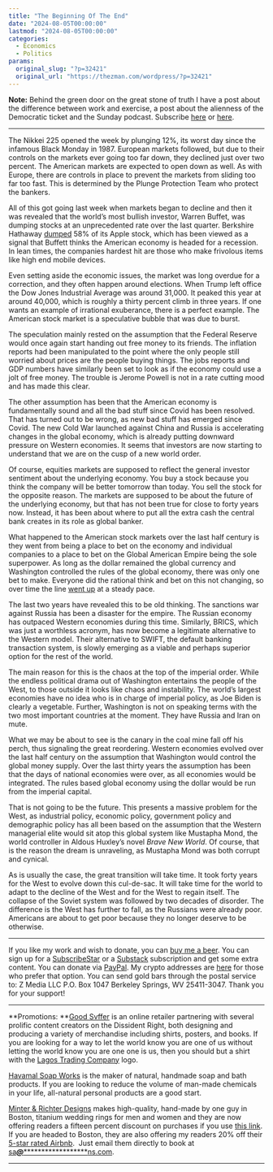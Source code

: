 ```yaml
---
title: "The Beginning Of The End"
date: "2024-08-05T00:00:00"
lastmod: "2024-08-05T00:00:00"
categories:
  - Economics
  - Politics
params:
  original_slug: "?p=32421"
  original_url: "https://thezman.com/wordpress/?p=32421"
---
```


**Note:** Behind the green door on the great stone of truth I have a
post about the difference between work and exercise, a post about the
alienness of the Democratic ticket and the Sunday podcast. Subscribe
<a href="https://www.subscribestar.com/the-z-blog" rel="noopener"
target="_blank">here</a> or
<a href="https://thedissident.substack.com/" rel="noopener"
target="_blank">here</a>.

------------------------------------------------------------------------

The Nikkei 225 opened the week by plunging 12%, its worst day since the
infamous Black Monday in 1987. European markets followed, but due to
their controls on the markets ever going too far down, they declined
just over two percent. The American markets are expected to open down as
well. As with Europe, there are controls in place to prevent the markets
from sliding too far too fast. This is determined by the Plunge
Protection Team who protect the bankers.

All of this got going last week when markets began to decline and then
it was revealed that the world’s most bullish investor, Warren Buffet,
was dumping stocks at an unprecedented rate over the last quarter.
Berkshire Hathaway <a
href="https://www.forbes.com/sites/petercohan/2024/08/03/why-warren-buffett-dumped-56-of-berkshires-apple-stock/"
rel="noopener" target="_blank">dumped</a> 58% of its Apple stock, which
has been viewed as a signal that Buffett thinks the American economy is
headed for a recession. In lean times, the companies hardest hit are
those who make frivolous items like high end mobile devices.

Even setting aside the economic issues, the market was long overdue for
a correction, and they often happen around elections. When Trump left
office the Dow Jones Industrial Average was around 31,000. It peaked
this year at around 40,000, which is roughly a thirty percent climb in
three years. If one wants an example of irrational exuberance, there is
a perfect example. The American stock market is a speculative bubble
that was due to burst.

The speculation mainly rested on the assumption that the Federal Reserve
would once again start handing out free money to its friends. The
inflation reports had been manipulated to the point where the only
people still worried about prices are the people buying things. The jobs
reports and GDP numbers have similarly been set to look as if the
economy could use a jolt of free money. The trouble is Jerome Powell is
not in a rate cutting mood and has made this clear.

The other assumption has been that the American economy is fundamentally
sound and all the bad stuff since Covid has been resolved. That has
turned out to be wrong, as new bad stuff has emerged since Covid. The
new Cold War launched against China and Russia is accelerating changes
in the global economy, which is already putting downward pressure on
Western economies. It seems that investors are now starting to
understand that we are on the cusp of a new world order.

Of course, equities markets are supposed to reflect the general investor
sentiment about the underlying economy. You buy a stock because you
think the company will be better tomorrow than today. You sell the stock
for the opposite reason. The markets are supposed to be about the future
of the underlying economy, but that has not been true for close to forty
years now. Instead, it has been about where to put all the extra cash
the central bank creates in its role as global banker.

What happened to the American stock markets over the last half century
is they went from being a place to bet on the economy and individual
companies to a place to bet on the Global American Empire being the sole
superpower. As long as the dollar remained the global currency and
Washington controlled the rules of the global economy, there was only
one bet to make. Everyone did the rational think and bet on this not
changing, so over time the line <a
href="https://www.macrotrends.net/1319/dow-jones-100-year-historical-chart"
rel="noopener" target="_blank">went up</a> at a steady pace.

The last two years have revealed this to be old thinking. The sanctions
war against Russia has been a disaster for the empire. The Russian
economy has outpaced Western economies during this time. Similarly,
BRICS, which was just a worthless acronym, has now become a legitimate
alternative to the Western model. Their alternative to SWIFT, the
default banking transaction system, is slowly emerging as a viable and
perhaps superior option for the rest of the world.

The main reason for this is the chaos at the top of the imperial order.
While the endless political drama out of Washington entertains the
people of the West, to those outside it looks like chaos and
instability. The world’s largest economies have no idea who is in charge
of imperial policy, as Joe Biden is clearly a vegetable. Further,
Washington is not on speaking terms with the two most important
countries at the moment. They have Russia and Iran on mute.

What we may be about to see is the canary in the coal mine fall off his
perch, thus signaling the great reordering. Western economies evolved
over the last half century on the assumption that Washington would
control the global money supply. Over the last thirty years the
assumption has been that the days of national economies were over, as
all economies would be integrated. The rules based global economy using
the dollar would be run from the imperial capital.

That is not going to be the future. This presents a massive problem for
the West, as industrial policy, economic policy, government policy and
demographic policy has all been based on the assumption that the Western
managerial elite would sit atop this global system like Mustapha Mond,
the world controller in Aldous Huxley’s novel *Brave New World*. Of
course, that is the reason the dream is unraveling, as Mustapha Mond was
both corrupt and cynical.

As is usually the case, the great transition will take time. It took
forty years for the West to evolve down this cul-de-sac. It will take
time for the world to adapt to the decline of the West and for the West
to regain itself. The collapse of the Soviet system was followed by two
decades of disorder. The difference is the West has further to fall, as
the Russians were already poor. Americans are about to get poor because
they no longer deserve to be otherwise.

------------------------------------------------------------------------

If you like my work and wish to donate, you can
<a href="https://www.buymeacoffee.com/mujolulu" rel="noopener"
target="_blank">buy me a beer</a>. You can sign up for a
<a href="https://www.subscribestar.com/the-z-blog" rel="noopener"
target="_blank">SubscribeStar</a> or a
<a href="https://thedissident.substack.com/" rel="noopener"
target="_blank">Substack</a> subscription and get some extra content.
You can donate via <a
href="https://www.paypal.com/donate/?cmd=_s-xclick&amp;hosted_button_id=UDAS2Q8JYA6CN&amp;source=url"
rel="noopener" target="_blank">PayPal</a>. My crypto addresses are
<a href="https://thezman.com/wordpress/?page_id=22713" rel="noopener"
target="_blank">here</a> for those who prefer that option. You can send
gold bars through the postal service to: Z Media LLC P.O. Box 1047
Berkeley Springs, WV 25411-3047. Thank you for your support!

------------------------------------------------------------------------

**Promotions: **<a href="https://goodsvffer.com/" rel="noopener" target="_blank">Good
Svffer</a> is an online retailer partnering with several prolific
content creators on the Dissident Right, both designing and producing a
variety of merchandise including shirts, posters, and books. If you are
looking for a way to let the world know you are one of us without
letting the world know you are one one is us, then you should but a
shirt with the
<a href="https://goodsvffer.com/products/lagos-trading-company"
rel="noopener" target="_blank">Lagos Trading Company</a> logo.

<a href="https://havamalsoapworks.com/" rel="noopener"
target="_blank">Havamal Soap Works</a> is the maker of natural, handmade
soap and bath products. If you are looking to reduce the volume of
man-made chemicals in your life, all-natural personal products are a
good start.

<a href="https://www.minterandrichterdesigns.com/"
rel="noreferrer nofollow noopener" target="_blank">Minter &amp; Richter
Designs</a> makes high-quality, hand-made by one guy in Boston, titanium
wedding rings for men and women and they are now offering readers a
fifteen percent discount on purchases if you use
<a href="https://www.minterandrichterdesigns.com/discount/ZMAN"
rel="noreferrer nofollow noopener" target="_blank">this link</a>.
<span class="highlight"><span class="colour"><span class="font"><span class="size">If
you are headed to Boston, they are also offering my readers 20% off
their <a
href="https://www.airbnb.com/users/7988017/listings?user_id=7988017&amp;s=3"
rel="noopener noreferrer" target="_blank">5-star rated Airbnb</a>.  Just
email them directly to book at
<a href="mailto:sa***@*********************ns.com"
data-original-string="fs/WHe2sm4aX0qPuxqFSWA==cb72mhhdR4UVpJolkA2jgFTfJuPt08rd0HLKQCtndS1N+G+NR+n9DsWPQqikw1uCUx3"><span
class="apbct-email-encoder"
data-original-string="MJPEzstGz9Vgmqs851L6zg==cb70/3yk+YJBapuA8VSLuJQ0wYw8KtJfr3VqUSGEbteAPL3ydk+np+qojVMKeY60fKA"
title="This contact has been encoded by Anti-Spam by CleanTalk. Click to decode. To finish the decoding make sure that JavaScript is enabled in your browser.">sa<span
class="apbct-blur">***</span>@<span
class="apbct-blur">*********************</span>ns.com</span></a>.</span></span></span></span>

------------------------------------------------------------------------
